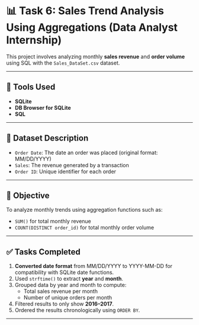 # 📊 Task 6: Sales Trend Analysis Using Aggregations (Data Analyst Internship)

This project involves analyzing monthly **sales revenue** and **order volume** using SQL with the `Sales_DataSet.csv` dataset.

---

## 🧰 Tools Used
- **SQLite**
- **DB Browser for SQLite**
- **SQL**

---

## 📁 Dataset Description

- `Order Date`: The date an order was placed (original format: MM/DD/YYYY)
- `Sales`: The revenue generated by a transaction
- `Order ID`: Unique identifier for each order

---

## 🎯 Objective

To analyze monthly trends using aggregation functions such as:
- `SUM()` for total monthly revenue
- `COUNT(DISTINCT order_id)` for total monthly order volume

---

## ✅ Tasks Completed

1. **Converted date format** from MM/DD/YYYY to YYYY-MM-DD for compatibility with SQLite date functions.
2. Used `strftime()` to extract **year** and **month**.
3. Grouped data by year and month to compute:
   - Total sales revenue per month
   - Number of unique orders per month
4. Filtered results to only show **2016–2017**.
5. Ordered the results chronologically using `ORDER BY`.

---
